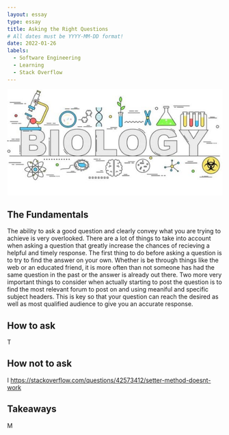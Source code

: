 ```yaml
---
layout: essay
type: essay
title: Asking the Right Questions
# All dates must be YYYY-MM-DD format!
date: 2022-01-26
labels:
  - Software Engineering
  - Learning
  - Stack Overflow
---
```


<img class="ui medium left floated image" src="../images/bio.jpg">

## The Fundamentals

The ability to ask a good question and clearly convey what you are trying to achieve is very overlooked. There are a lot of things to take into account when asking a question that greatly increase the chances of recieving a helpful and timely response. The first thing to do before asking a question is to try to find the answer on your own. Whether is be through things like the web or an educated friend, it is more often than not someone has had the same question in the past or the answer is already out there. Two more very important things to consider when actually starting to post the question is to find the most relevant forum to post on and using meaniful and specific subject headers. This is key so that your question can reach the desired as well as most qualified audience to give you an accurate response. 

## How to ask

T

## How not to ask

I
https://stackoverflow.com/questions/42573412/setter-method-doesnt-work

## Takeaways

M
